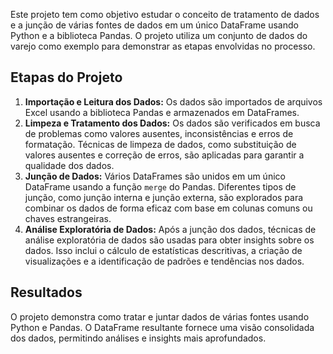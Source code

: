 Este projeto tem como objetivo estudar o conceito de tratamento de dados e a junção de várias fontes de dados em um único DataFrame usando Python e a biblioteca Pandas. O projeto utiliza um conjunto de dados do varejo como exemplo para demonstrar as etapas envolvidas no processo.

## Etapas do Projeto

1. **Importação e Leitura dos Dados:** Os dados são importados de arquivos Excel usando a biblioteca Pandas e armazenados em DataFrames.
2. **Limpeza e Tratamento dos Dados:** Os dados são verificados em busca de problemas como valores ausentes, inconsistências e erros de formatação. Técnicas de limpeza de dados, como substituição de valores ausentes e correção de erros, são aplicadas para garantir a qualidade dos dados.
3. **Junção de Dados:** Vários DataFrames são unidos em um único DataFrame usando a função `merge` do Pandas. Diferentes tipos de junção, como junção interna e junção externa, são explorados para combinar os dados de forma eficaz com base em colunas comuns ou chaves estrangeiras.
4. **Análise Exploratória de Dados:** Após a junção dos dados, técnicas de análise exploratória de dados são usadas para obter insights sobre os dados. Isso inclui o cálculo de estatísticas descritivas, a criação de visualizações e a identificação de padrões e tendências nos dados.

## Resultados

O projeto demonstra como tratar e juntar dados de várias fontes usando Python e Pandas. O DataFrame resultante fornece uma visão consolidada dos dados, permitindo análises e insights mais aprofundados.
